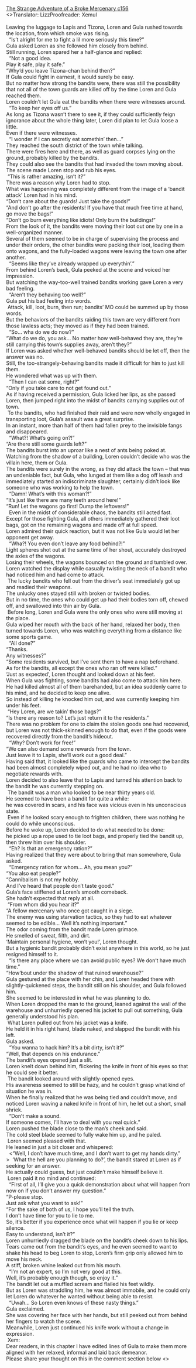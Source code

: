 [The Strange Adventure of a Broke Mercenary c156](https://www.divinedaolibrary.com/the-strange-adventure-of-a-broke-mercenary-chapter-156-from-fighting-to-preparing/)
<br/><<Previous Chapter Index Next Chapter>>Translator: LizzProofreader: Xemul<br/><br/>
Leaving the luggage to Lapis and Tizona, Loren and Gula rushed towards the location, from which smoke was rising.<br/>  
  “Is’t alright for me to fight a lil more seriously this time?”<br/>
Gula asked Loren as she followed him closely from behind.<br/> Still running, Loren spared her a half-glance and replied:<br/> 
  “Not a good idea.<br/> Play it safe, play it safe.”<br/>
  “Why’d you leave Tizona-chan behind then?”<br/>
If Gula could fight in earnest, it would surely be easy.<br/> But no matter how strong the bandits were, there was still the possibility that not all of the town guards are killed off by the time Loren and Gula reached them.<br/> Loren couldn’t let Gula eat the bandits when there were witnesses around.<br/> 
  “To keep her eyes off us.”<br/>
As long as Tizona wasn’t there to see it, if they could sufficiently feign ignorance about the whole thing later, Loren did plan to let Gula loose a little.<br/> 
Even if there were witnesses.<br/>  
  “I wonder if I can secretly eat somethin’ then…”<br/>
They reached the south district of the town while talking.<br/> There were fires here and there, as well as guard corpses lying on the ground, probably killed by the bandits.<br/> They could also see the bandits that had invaded the town moving about.<br/> The scene made Loren stop and rub his eyes.<br/> “This is rather amazing, isn’t it?”<br/>There was a reason why Loren had to stop.<br/> What was happening was completely different from the image of a ‘bandit attack’ Loren had in his mind.<br/> 
  “Don’t care about the guards! Just take the goods!”<br/>
  “And don’t go after the residents! If you have that much free time at hand, go move the bags!”<br/>
  “Don’t go burn everything like idiots! Only burn the buildings!”<br/>
From the look of it, the bandits were moving their loot out one by one in a well-organized manner.<br/> Several of them seemed to be in charge of supervising the process and under their orders, the other bandits were packing their loot, loading them onto wagons, and the fully-loaded wagons were leaving the town one after another.<br/>  
  “Seems like they’ve already wrapped up everythin’.”<br/>
From behind Loren’s back, Gula peeked at the scene and voiced her impression.<br/> But watching the way-too-well trained bandits working gave Loren a very bad feeling.<br/>  
  “Aren’t they behaving too well?”<br/>
Gula put his bad feeling into words.<br/> Attack, kill, loot, burn, then run; bandits’ MO could be summed up by those words.<br/> But the behaviors of the bandits raiding this town are very different from those lawless acts; they moved as if they had been trained.<br/>  
  “So… wha do we do now?”<br/>
“What do we do, you ask… No matter how well-behaved they are, they’re still carrying this town’s supplies away, aren’t they?”<br/>If Loren was asked whether well-behaved bandits should be let off, then the answer was no.<br/> Still, the too-strangely-behaving bandits made it difficult for him to just kill them.<br/> He wondered what was up with them.<br/>  
  “Then I can eat some, right?”<br/>
  “Only if you take care to not get found out.”<br/>
As if having received a permission, Gula licked her lips, as she passed Loren, then jumped right into the midst of bandits carrying supplies out of town.<br/>  To the bandits, who had finished their raid and were now wholly engaged in transporting loot, Gula’s assault was a great surprise.<br/> In an instant, more than half of them had fallen prey to the invisible fangs and disappeared.<br/>  
  “What?! What’s going on?!”<br/>
  “Are there still some guards left?”<br/>
The bandits burst into an uproar like a nest of ants being poked at.<br/> Watching from the shadow of a building, Loren couldn’t decide who was the villain here, them or Gula.<br/> The bandits were surely in the wrong, as they did attack the town – that was an undeniable fact, but Gula, who lunged at them like a dog off leash and immediately started an indiscriminate slaughter, certainly didn’t look like someone who was working to help the town.<br/>  
  “Damn! What’s with this woman?!”<br/>
  “It’s just like there are many teeth around here!”<br/>
  “Run! Let the wagons go first! Dump the leftovers!”<br/>  
Even in the midst of considerable chaos, the bandits still acted fast.<br/> Except for those fighting Gula, all others immediately gathered their loot bags, got on the remaining wagons and made off at full speed.<br/> Loren admired their quick reaction, but it was not like Gula would let her opponent get away.<br/> 
  “Wha?! You even don’t leave any food behind?!”<br/>
Light spheres shot out at the same time of her shout, accurately destroyed the axles of the wagons.<br/> Losing their wheels, the wagons bounced on the ground and tumbled over.<br/> Loren watched the display while casually twisting the neck of a bandit who had noticed him and had come to attack.<br/>  The lucky bandits who fell out from the driver’s seat immediately got up and readied their weapons.<br/> The unlucky ones stayed still with broken or twisted bodies.<br/> But in no time, the ones who could get up had their bodies torn off, chewed off, and swallowed into thin air by Gula.<br/>  Before long, Loren and Gula were the only ones who were still moving at the place.<br/> Gula wiped her mouth with the back of her hand, relaxed her body, then turned towards Loren, who was watching everything from a distance like some sports game.<br/>  
  “All done?”<br/>
  “Thanks.<br/> Any witnesses?”<br/>
  “Some residents survived, but I’ve sent them to have a nap beforehand.<br/> As for the bandits, all except the ones who ran off were killed.”<br/>
‘Just as expected’, Loren thought and looked down at his feet.<br/> When Gula was fighting, some bandits had also come to attack him here.<br/> He had killed almost all of them barehanded, but an idea suddenly came to his mind, and he decided to keep one alive.<br/> So instead of killing he knocked him out, and was currently keeping him under his feet.<br/>  “Hey Loren, are we takin’ those bags?”<br/>
“Is there any reason to? Let’s just return it to the residents.”<br/>There was no problem for one to claim the stolen goods one had recovered, but Loren was not thick-skinned enough to do that, even if the goods were recovered directly from the bandit’s hideout.<br/>  
  “Why? Don’t work for free!”<br/>
  “We can also demand some rewards from the town.<br/> Just leave it to Lapis, she’ll work out a good deal.”<br/>
Having said that, it looked like the guards who came to intercept the bandits had been almost completely wiped out, and he had no idea who to negotiate rewards with.<br/> Loren decided to also leave that to Lapis and turned his attention back to the bandit he was currently stepping on.<br/>  The bandit was a man who looked to be near thirty years old.<br/> He seemed to have been a bandit for quite a while:<br/> he was covered in scars, and his face was vicious even in his unconscious state.<br/>  Even if he looked scary enough to frighten children, there was nothing he could do while unconscious.<br/> Before he woke up, Loren decided to do what needed to be done:<br/> he picked up a rope used to tie loot bags, and properly tied the bandit up, then threw him over his shoulder.<br/> 
  “Eh? Is that an emergency ration?”<br/>
Having realized that they were about to bring that man somewhere, Gula asked.<br/> 
  “Emergency ration for whom… Ah, you mean you?”<br/>
  “You also eat people?”<br/>
  “Cannibalism is not my hobby.<br/> And I’ve heard that people don’t taste good.”<br/>
Gula’s face stiffened at Loren’s smooth comeback.<br/> She hadn’t expected that reply at all.<br/> “From whom did you hear it?”<br/>
  “A fellow mercenary who once got caught in a siege.<br/> The enemy was using starvation tactics, so they had to eat whatever seemed to be edible… Well it’s nothing important.”<br/>The odor coming from the bandit made Loren grimace.<br/> He smelled of sweat, filth, and dirt.<br/> ‘Maintain personal hygiene, won’t you!’, Loren thought.<br/> But a hygienic bandit probably didn’t exist anywhere in this world, so he just resigned himself to it.<br/>  
  “Is there any place where we can avoid public eyes? We don’t have much time.”<br/>
  “How‘bout under the shadow of that ruined warehouse?”<br/>
Gula gestured at the place with her chin, and Loren headed there with slightly-quickened steps, the bandit still on his shoulder, and Gula followed him.<br/> She seemed to be interested in what he was planning to do.<br/> When Loren dropped the man to the ground, leaned against the wall of the warehouse and unhurriedly opened his jacket to pull out something, Gula generally understood his plan.<br/> What Loren pulled out from his jacket was a knife.<br/> He held it in his right hand, blade naked, and slapped the bandit with his left.<br/> Gula asked.<br/> 
  “You wanna to hack him? It’s a bit dirty, isn’t it?”<br/>
  “Well, that depends on his endurance.”<br/>
The bandit’s eyes opened just a slit.<br/> Loren knelt down behind him, flickering the knife in front of his eyes so that he could see it better.<br/>  The bandit looked around with slightly-opened eyes.<br/> His awareness seemed to still be hazy, and he couldn’t grasp what kind of situation he was in.<br/> When he finally realized that he was being tied and couldn’t move, and noticed Loren waving a naked knife in front of him, he let out a short, small shriek.<br/>  
  “Don’t make a sound.<br/> If someone comes, I’ll have to deal with you real quick.”<br/>
Loren pushed the blade close to the man’s cheek and said.<br/> The cold steel blade seemed to fully wake him up, and he paled.<br/>  Loren seemed pleased with that.<br/> He leaned in just a bit closer and whispered:<br/> 
  <“Well, I don’t have much time, and I don’t want to get my hands dirty.”<br/>> 
  ‘What the hell are you planning to do?’, the bandit stared at Loren as if seeking for an answer.<br/> 
He actually could guess, but just couldn’t make himself believe it.<br/> Loren paid it no mind and continued:<br/> 
  “First of all, I’ll give you a quick demonstration about what will happen from now on if you don’t answer my question.”<br/>
  “P-please stop.<br/> Just ask what you want to ask!”<br/>
  “For the sake of both of us, I hope you’ll tell the truth.<br/> I don’t have time for you to lie to me.<br/> So, it’s better if you experience once what will happen if you lie or keep silence.<br/> Easy to understand, isn’t it?”<br/>
Loren unhurriedly dragged the blade on the bandit’s cheek down to his lips.<br/> Tears came out from the bandit’s eyes, and he even seemed to want to shake his head to beg Loren to stop, Loren’s firm grip only allowed him to move his neck.<br/> A stiff, broken whine leaked out from his mouth.<br/>  
  “I’m not an expert, so I’m not very good at this.<br/> Well, it’s probably enough though, so enjoy it.”<br/>
The bandit let out a muffled scream and flailed his feet wildly.<br/> But as Loren was straddling him, he was almost immobile, and he could only let Loren do whatever he wanted without being able to resist.<br/>  
  “Uwah… So Loren even knows of these nasty things.”<br/>
Gula exclaimed.<br/> She was covering her face with her hands, but still peeked out from behind her fingers to watch the scene.<br/> Meanwhile, Loren just continued his knife work without a change in expression.<br/>  Xem:<br/> Dear readers, in this chapter I have edited lines of Gula to make them more aligned with her relaxed, informal and laid back demeanor.<br/> Please share your thought on this in the comment section below <<Previous Chapter Index Next Chapter>><br/>
